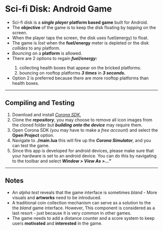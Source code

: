 <h1>Sci-fi Disk: Android Game</h1> 
<ul>
<li>Sci-fi disk is a <b><em>single player</em> platform based game</b> built for Android.</li>
<li>The <b>objective</b> of the game is to keep the disk floating by <em>tapping</em> on the screen.</li>
<li>When the player taps the screen, the disk uses fuel(energy) to float.</li>
<li>The game is <em>lost</em> when the <b>fuel/energy</b> meter is depleted or the disk <em>collides</em> to any platform.</li> 
<li><em>Bouncing</em> on a <b>platform</b> is allowed.</li>
<li>There are 2 options to regain <em><b>fuel/energy:</b></em></li> 
<ol>
<li>collecting health boxes that appear on the bricked platforms.</li>
<li>bouncing on rooftop platforms <em><b>3 times</b></em> in <em><b>3 seconds.</b></em></li>
</ol>
<li>Option 2 is preferred because there are more rooftop platforms than health boxes.</li>
</ul>

<hr/>

<h2>Compiling and Testing</h2>
<ol>
<li>Download and install <cite><a href="https://coronalabs.com">Corona SDK.</a></cite></li>
<li>Clone the <em><b>repository</b></em>, you may choose to remove all icon images from the cloned folder but <em><b>building onto the device</b></em> may require them.</li>
<li>
Open Corona SDK (you may have to make a <em>free account</em>) and select the <strong>Open Project</strong> option.
</li>
<li>Navigate to <strong>./main.lua</strong> this will fire up the <em><b>Corona Simulator</b></em>, and you can test the game.</li>
<li>Since this app is developed for android devices, please make sure that your hardware is set to an android device. You can do this by navigating to the toolbar and select <em><b>Window > View As >..."</b></em></li>
</ol>

<hr/>

<h2>Notes</h2>
<ul>
<li>An <em>alpha test</em> reveals that the game interface is sometimes <em>bland</em> - More visuals and <b>artworks</b> need to be introduced.</li>
<li>
A traditional coin collection mechanism can serve as a solution to the the <em>bland</em> game interface. However, This component is considered as a last resort - just because it is very <em>common</em> in other games.
</li>
<li>The game needs to add a distance counter and a score system to keep users <b>motivated</b> and <b>interested</b> in the game.</li> 
</ul>
  
